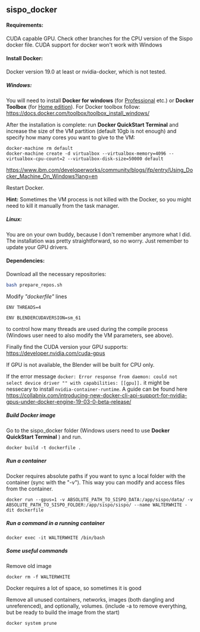 ## sispo_docker 

#### Requirements:

CUDA capable GPU. Check other branches for the CPU version of the Sispo docker file. CUDA support for docker won't work with Windows

#### Install Docker:

Docker version 19.0 at least or nvidia-docker, which is not tested.

##### Windows:

You will need to install **Docker for windows** (for <u>Professional</u> etc.) or **Docker Toolbox** (for <u>Home edition</u>). For Docker toolbox follow: https://docs.docker.com/toolbox/toolbox_install_windows/

After the installation is complete: run **Docker QuickStart Terminal** and increase the size of the VM partition (default 10gb is not enough) and specify how many cores you want to give to the VM:

```
docker-machine rm default
docker-machine create -d virtualbox --virtualbox-memory=4096 --virtualbox-cpu-count=2 --virtualbox-disk-size=50000 default
```

https://www.ibm.com/developerworks/community/blogs/jfp/entry/Using_Docker_Machine_On_Windows?lang=en

Restart Docker.

**Hint:** Sometimes the VM process is not killed with the Docker, so you might need to kill it manually from the task manager.

##### Linux:

You are on your own buddy, because I don't remember anymore what I did. The installation was pretty straightforward, so no worry. Just remember to update your GPU drivers.





#### Dependencies:

Download all the necessary repositories:

```bash
bash prepare_repos.sh
```

Modify *"dockerfile"* lines 

`ENV THREADS=4`

`ENV BLENDERCUDAVERSION=sm_61`

to control how many threads are used during the compile process (Windows user need to also modify the VM parameters, see above).

Finally find the CUDA version your GPU supports: https://developer.nvidia.com/cuda-gpus

If GPU is not available, the Blender will be built for CPU only.

If the error message `docker: Error response from daemon: could not select device driver "" with capabilities: [[gpu]].` it might be nessecary to install `nvidia-container-runtime`. A guide can be found here https://collabnix.com/introducing-new-docker-cli-api-support-for-nvidia-gpus-under-docker-engine-19-03-0-beta-release/

##### Build Docker image

Go to the sispo_docker folder (Windows users need to use **Docker QuickStart Terminal** )  and run. 

```
docker build -t dockerfile .
```



##### Run a container

Docker requires absolute paths if you want to sync a local folder with the container (sync with the "-v"). This way you can modify and access files from the container.

```
docker run --gpus=1 -v ABSOLUTE_PATH_TO_SISPO_DATA:/app/sispo/data/ -v ABSOLUTE_PATH_TO_SISPO_FOLDER:/app/sispo/sispo/ --name WALTERWHITE -dit dockerfile
```

##### Run a command in a running container

```
docker exec -it WALTERWHITE /bin/bash
```

##### Some useful commands

Remove old image 

```
docker rm -f WALTERWHITE
```

Docker requires a lot of space, so sometimes it is good 

Remove all unused containers, networks, images (both dangling and unreferenced), and optionally, volumes. (include -a to remove everything, but be ready to build the image from the start)

```
docker system prune
```




